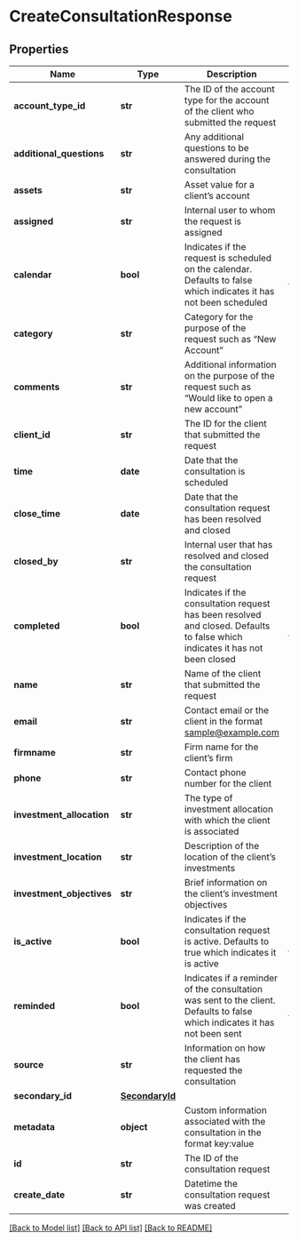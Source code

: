 # CreateConsultationResponse

## Properties
Name | Type | Description | Notes
------------ | ------------- | ------------- | -------------
**account_type_id** | **str** | The ID of the account type for the account of the client who submitted the request | [optional] 
**additional_questions** | **str** | Any additional questions to be answered during the consultation | [optional] 
**assets** | **str** | Asset value for a client’s account | [optional] 
**assigned** | **str** | Internal user to whom the request is assigned | [optional] 
**calendar** | **bool** | Indicates if the request is scheduled on the calendar. Defaults to false which indicates it has not been scheduled | [optional] [default to False]
**category** | **str** | Category for the purpose of the request such as “New Account” | [optional] 
**comments** | **str** | Additional information on the purpose of the request such as “Would like to open a new account” | [optional] 
**client_id** | **str** | The ID for the client that submitted the request | [optional] 
**time** | **date** | Date that the consultation is scheduled | [optional] 
**close_time** | **date** | Date that the consultation request has been resolved and closed | [optional] 
**closed_by** | **str** | Internal user that has resolved and closed the consultation request | [optional] 
**completed** | **bool** | Indicates if the consultation request has been resolved and closed. Defaults to false which indicates it has not been closed | [optional] [default to False]
**name** | **str** | Name of the client that submitted the request | [optional] 
**email** | **str** | Contact email or the client in the format sample@example.com | [optional] 
**firmname** | **str** | Firm name for the client’s firm | [optional] 
**phone** | **str** | Contact phone number for the client | [optional] 
**investment_allocation** | **str** | The type of investment allocation with which the client is associated | [optional] 
**investment_location** | **str** | Description of the location of the client’s investments | [optional] 
**investment_objectives** | **str** | Brief information on the client’s investment objectives | [optional] 
**is_active** | **bool** | Indicates if the consultation request is active. Defaults to true which indicates it is active | [optional] [default to True]
**reminded** | **bool** | Indicates if a reminder of the consultation was sent to the client. Defaults to false which indicates it has not been sent | [optional] [default to False]
**source** | **str** | Information on how the client has requested the consultation | [optional] 
**secondary_id** | [**SecondaryId**](SecondaryId.md) |  | [optional] 
**metadata** | **object** | Custom information associated with the consultation in the format key:value | [optional] 
**id** | **str** | The ID of the consultation request | [optional] 
**create_date** | **str** | Datetime the consultation request was created | [optional] 

[[Back to Model list]](../README.md#documentation-for-models) [[Back to API list]](../README.md#documentation-for-api-endpoints) [[Back to README]](../README.md)


